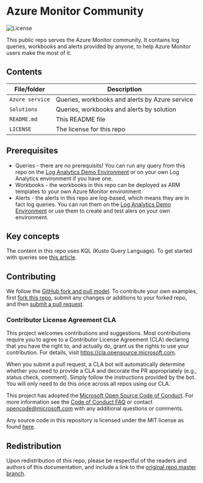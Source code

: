 # Azure Monitor Community
![License](https://img.shields.io/badge/license-MIT-green.svg)

This public repo serves the Azure Monitor community. It contains log queries, workbooks and alerts provided by anyone, to help Azure Monitor users make the most of it.

## Contents

| File/folder       | Description                                		|
|-------------------|---------------------------------------------------|
| `Azure service`   | Queries, workbooks and alerts by Azure service	|
| `Solutions`	    | Queries, workbooks and alerts by solution			|
| `README.md`       | This README file  		                        |
| `LICENSE`         | The license for this repo 		                |

## Prerequisites

- Queries - there are no prerequisits!
You can run any query from this repo on the [Log Analytics Demo Environment](https://portal.loganalytics.io/demo) or on your own Log Analytics environment if you have one.
- Workbooks - the workbooks in this repo can be deployed as ARM templates to your own Azure Monitor environment
- Alerts - the alerts in this repo are log-based, which means they are in fact log queries. You can run them on the [Log Analytics Demo Environment](https://portal.loganalytics.io/demo) or use them to create and test alers on your own environment.

## Key concepts

The content in this repo uses KQL (Kusto Query Language). To get started with queries see [this article](https://docs.microsoft.com/azure/azure-monitor/log-query/get-started-queries).

## Contributing

We follow the [GitHub fork and pull model](https://help.github.com/articles/about-collaborative-development-models).
To contribute your own examples, first [fork this repo](https://help.github.com/articles/fork-a-repo/), submit any changes or additions to your forked repo, and then [submit a pull request](https://help.github.com/articles/about-pull-requests/).

### Contributor License Agreement CLA 
This project welcomes contributions and suggestions. Most contributions require you to agree to a
Contributor License Agreement (CLA) declaring that you have the right to, and actually do, grant us
the rights to use your contribution. For details, visit https://cla.opensource.microsoft.com.

When you submit a pull request, a CLA bot will automatically determine whether you need to provide
a CLA and decorate the PR appropriately (e.g., status check, comment). Simply follow the instructions
provided by the bot. You will only need to do this once across all repos using our CLA.

This project has adopted the [Microsoft Open Source Code of Conduct](https://opensource.microsoft.com/codeofconduct/).
For more information see the [Code of Conduct FAQ](https://opensource.microsoft.com/codeofconduct/faq/) or
contact [opencode@microsoft.com](mailto:opencode@microsoft.com) with any additional questions or comments.

Any source code in this repository is licensed under the MIT license as found [here](LICENSE).

## Redistribution

Upon redistribution of this repo, please be respectful of the readers and authors of this documentation, and include a link to the [original repo master branch](https://github.com/MicrosoftDocs/LogAnalyticsExamples).